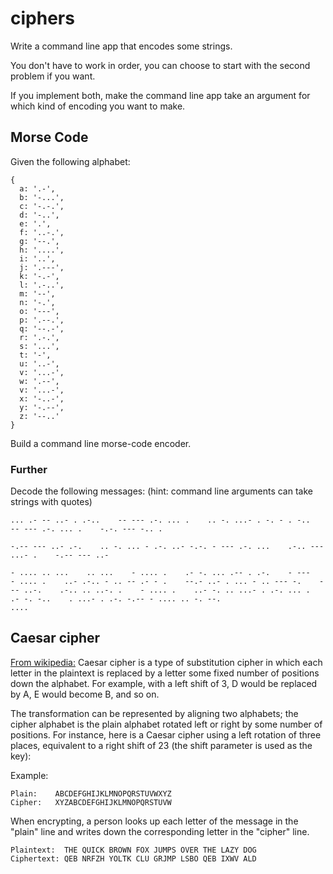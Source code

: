 # ciphers
Write a command line app that encodes some strings.

You don't have to work in order, you can choose to start with the second problem if you want.

If you implement both, make the command line app take an argument for which kind of encoding you want to make.

## Morse Code

Given the following alphabet:

```
{
  a: '.-',
  b: '-...',
  c: '-.-.',
  d: '-..',
  e: '.',
  f: '..-.',
  g: '--.',
  h: '....',
  i: '..',
  j: '.---',
  k: '-.-',
  l: '.-..',
  m: '--',
  n: '-.',
  o: '---',
  p: '.--.',
  q: '--.-',
  r: '.-.',
  s: '...',
  t: '-',
  u: '..-',
  v: '...-',
  w: '.--',
  v: '...-',
  x: '-..-',
  y: '-.--',
  z: '--..'
}
```

Build a command line morse-code encoder.

### Further

Decode the following messages: (hint: command line arguments can take strings with quotes)

```
... .- -- ..- . .-..    -- --- .-. ... .    .. -. ...- . -. - . -..    -- --- .-. ... .    -.-. --- -.. .
```

```
-.-- --- ..- .-.    .. -. ... - .-. ..- -.-. - --- .-. ...    .-.. --- ...- .    -.-- --- ..-
```

```
- .... .. ...    .. ...    - .... .    .- -. ... .-- . .-.    - ---    - .... .    ..- .-.. - .. -- .- - .    --.- ..- . ... - .. --- -.    --- ..-.    .-.. .. ..-. .    - .... .    ..- -. .. ...- . .-. ... .    .- -. -..    . ...- . .-. -.-- - .... .. -. --.
....
```

## Caesar cipher
[From wikipedia:](https://en.wikipedia.org/wiki/Caesar_cipher) Caesar cipher is a type of substitution cipher in which each letter in the plaintext is replaced by a letter some fixed number of positions down the alphabet. For example, with a left shift of 3, D would be replaced by A, E would become B, and so on.

The transformation can be represented by aligning two alphabets; the cipher alphabet is the plain alphabet rotated left or right by some number of positions. For instance, here is a Caesar cipher using a left rotation of three places, equivalent to a right shift of 23 (the shift parameter is used as the key):

Example:
```
Plain:    ABCDEFGHIJKLMNOPQRSTUVWXYZ
Cipher:   XYZABCDEFGHIJKLMNOPQRSTUVW
```

When encrypting, a person looks up each letter of the message in the "plain" line and writes down the corresponding letter in the "cipher" line.

```
Plaintext:  THE QUICK BROWN FOX JUMPS OVER THE LAZY DOG
Ciphertext: QEB NRFZH YOLTK CLU GRJMP LSBO QEB IXWV ALD
```
